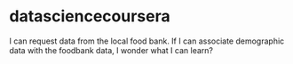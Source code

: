 # datasciencecoursera
I can request data from the local food bank. If I can associate demographic data with the foodbank data, I wonder what I can learn?
